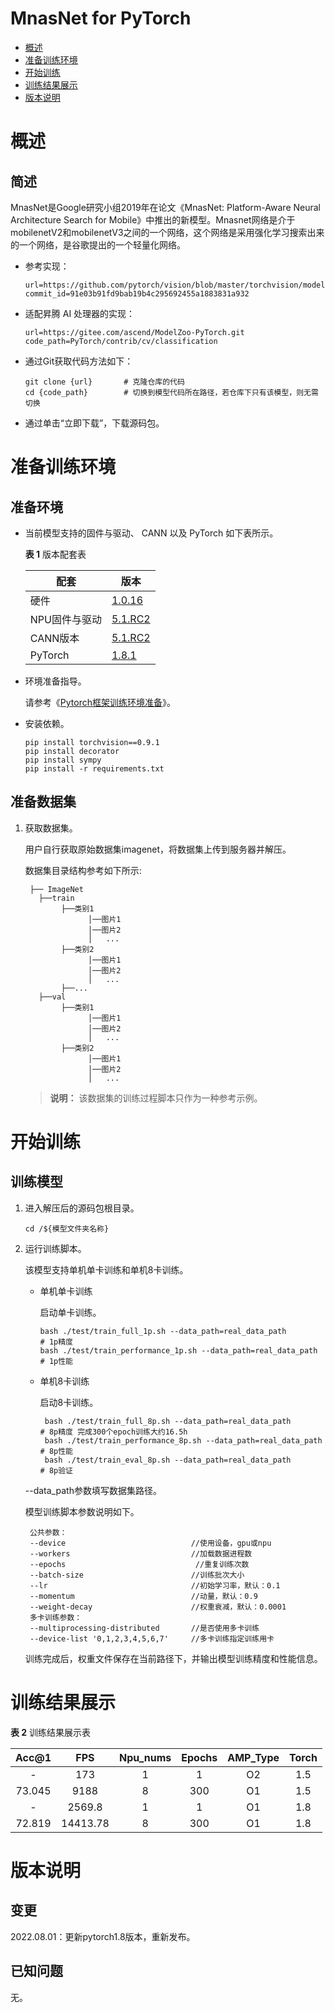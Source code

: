 # MnasNet for PyTorch

-   [概述](概述.md)
-   [准备训练环境](准备训练环境.md)
-   [开始训练](开始训练.md)
-   [训练结果展示](训练结果展示.md)
-   [版本说明](版本说明.md)



# 概述

## 简述

MnasNet是Google研究小组2019年在论文《MnasNet: Platform-Aware Neural Architecture Search for Mobile》中推出的新模型。Mnasnet网络是介于mobilenetV2和mobilenetV3之间的一个网络，这个网络是采用强化学习搜索出来的一个网络，是谷歌提出的一个轻量化网络。

- 参考实现：

  ```
  url=https://github.com/pytorch/vision/blob/master/torchvision/models/mnasnet.py
  commit_id=91e03b91fd9bab19b4c295692455a1883831a932
  ```

- 适配昇腾 AI 处理器的实现：

  ```
  url=https://gitee.com/ascend/ModelZoo-PyTorch.git
  code_path=PyTorch/contrib/cv/classification
  ```
  
- 通过Git获取代码方法如下：

  ```
  git clone {url}       # 克隆仓库的代码
  cd {code_path}        # 切换到模型代码所在路径，若仓库下只有该模型，则无需切换
  ```
  
- 通过单击“立即下载”，下载源码包。

# 准备训练环境

## 准备环境

- 当前模型支持的固件与驱动、 CANN 以及 PyTorch 如下表所示。

  **表 1**  版本配套表

  | 配套       | 版本                                                         |
  | ---------- | ------------------------------------------------------------ |
  |  硬件      |  [1.0.16](https://www.hiascend.com/hardware/firmware-drivers?tag=commercial)  |
  | NPU固件与驱动 | [5.1.RC2](https://www.hiascend.com/hardware/firmware-drivers?tag=commercial) |
  | CANN版本      | [5.1.RC2](https://www.hiascend.com/software/cann/commercial?version=5.1.RC2) |
  | PyTorch    | [1.8.1](https://gitee.com/ascend/pytorch/tree/master/)       |

- 环境准备指导。

  请参考《[Pytorch框架训练环境准备](https://www.hiascend.com/document/detail/zh/ModelZoo/pytorchframework/ptes)》。
  
- 安装依赖。

  ```
  pip install torchvision==0.9.1
  pip install decorator
  pip install sympy
  pip install -r requirements.txt
  ```


## 准备数据集

1. 获取数据集。

   用户自行获取原始数据集imagenet，将数据集上传到服务器并解压。

   数据集目录结构参考如下所示:

   ```
    ├── ImageNet
      ├──train
           ├──类别1
                 │──图片1
                 │──图片2
                 │   ...       
           ├──类别2
                 │──图片1
                 │──图片2
                 │   ...   
           ├──...                     
      ├──val  
           ├──类别1
                 │──图片1
                 │──图片2
                 │   ...       
           ├──类别2
                 │──图片1
                 │──图片2
                 │   ...    
   ```

   > **说明：** 
   > 该数据集的训练过程脚本只作为一种参考示例。

# 开始训练

## 训练模型

1. 进入解压后的源码包根目录。

   ```
   cd /${模型文件夹名称} 
   ```

2. 运行训练脚本。

   该模型支持单机单卡训练和单机8卡训练。

   - 单机单卡训练

     启动单卡训练。

      ```
      bash ./test/train_full_1p.sh --data_path=real_data_path         # 1p精度
      bash ./test/train_performance_1p.sh --data_path=real_data_path  # 1p性能
      ```
   
   - 单机8卡训练
   
     启动8卡训练。
   
     ```
      bash ./test/train_full_8p.sh --data_path=real_data_path            # 8p精度 完成300个epoch训练大约16.5h
      bash ./test/train_performance_8p.sh --data_path=real_data_path   # 8p性能
      bash ./test/train_eval_8p.sh --data_path=real_data_path   		# 8p验证
     ```
   
   --data\_path参数填写数据集路径。
   
   模型训练脚本参数说明如下。
   
   ```
    公共参数：
    --device                            //使用设备，gpu或npu
    --workers                           //加载数据进程数      
    --epochs                             //重复训练次数
    --batch-size                        //训练批次大小
    --lr                                //初始学习率，默认：0.1
    --momentum                          //动量，默认：0.9
    --weight-decay                      //权重衰减，默认：0.0001
    多卡训练参数：
    --multiprocessing-distributed       //是否使用多卡训练
    --device-list '0,1,2,3,4,5,6,7'     //多卡训练指定训练用卡
   ```
   
   训练完成后，权重文件保存在当前路径下，并输出模型训练精度和性能信息。

# 训练结果展示

**表 2**  训练结果展示表

| Acc@1  | FPS  | Npu_nums | Epochs | AMP_Type | Torch |
| :----: | :--: | :------: | :----: | :------: | :---: |
|   -    | 173  |    1     |   1    |    O2    |  1.5  |
| 73.045 | 9188 |    8     |  300   |    O1    |  1.5  |
|   -    | 2569.8 |    1     |   1    |    O1    |  1.8  |
| 72.819 | 14413.78 |    8     |  300   |    O1    |  1.8  |

# 版本说明

## 变更

2022.08.01：更新pytorch1.8版本，重新发布。

## 已知问题

无。











